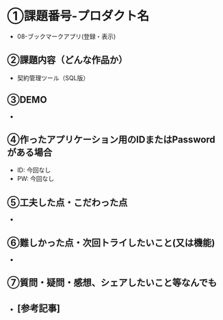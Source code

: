 # ①課題番号-プロダクト名
- 08-ブックマークアプリ(登録・表示)

## ②課題内容（どんな作品か）

- 契約管理ツール（SQL版）

## ③DEMO
- 

## ④作ったアプリケーション用のIDまたはPasswordがある場合

- ID: 今回なし
- PW: 今回なし

## ⑤工夫した点・こだわった点

- 
## ⑥難しかった点・次回トライしたいこと(又は機能)

- 

## ⑦質問・疑問・感想、シェアしたいこと等なんでも

- [参考記事]
  - 